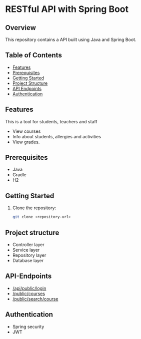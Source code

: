 # RESTful API with Spring Boot

## Overview

This repository contains a API built using Java and Spring Boot. 

## Table of Contents

- [Features](#features)
- [Prerequisites](#prerequisites)
- [Getting Started](#getting-started)
- [Project Structure](#project-structure)
- [API Endpoints](#api-endpoints)
- [Authentication](#authentication)

## Features

This is a tool for students, teachers and staff 
- View courses
- Info about students, allergies and activities 
- View grades.

## Prerequisites

- Java 
- Gradle
- H2

## Getting Started

1. Clone the repository:

   ```bash
   git clone <repository-url>

## Project structure

- Controller layer
- Service layer
- Repository layer
- Database layer

## API-Endpoints

- [/api/public/login](src/main/java/com/example/demo/controller/AuthController.java)
- [/public/courses](src/main/java/com/example/demo/controller/CourseController.java)
- [/public/search/course](src/main/java/com/example/demo/controller/CourseController.java)

## Authentication

- Spring security
- JWT